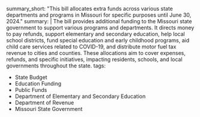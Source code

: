 summary_short: "This bill allocates extra funds across various state departments and programs in Missouri for specific purposes until June 30, 2024."
summary: |
  The bill provides additional funding to the Missouri state government to support various programs and departments. It directs money to pay refunds, support elementary and secondary education, help local school districts, fund special education and early childhood programs, aid child care services related to COVID-19, and distribute motor fuel tax revenue to cities and counties. These allocations aim to cover expenses, refunds, and specific initiatives, impacting residents, schools, and local governments throughout the state.
tags:
  - State Budget
  - Education Funding
  - Public Funds
  - Department of Elementary and Secondary Education
  - Department of Revenue
  - Missouri State Government

